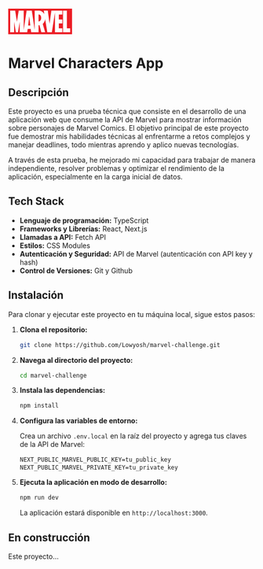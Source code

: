 ![marvelLogo](/public/img/marvel-logo.jpg)

# Marvel Characters App

## Descripción

Este proyecto es una prueba técnica que consiste en el desarrollo de una aplicación web que consume la API de Marvel para mostrar información sobre personajes de Marvel Comics. El objetivo principal de este proyecto fue demostrar mis habilidades técnicas al enfrentarme a retos complejos y manejar deadlines, todo mientras aprendo y aplico nuevas tecnologías.

A través de esta prueba, he mejorado mi capacidad para trabajar de manera independiente, resolver problemas y optimizar el rendimiento de la aplicación, especialmente en la carga inicial de datos.

## Tech Stack

- **Lenguaje de programación:** TypeScript
- **Frameworks y Librerías:** React, Next.js
- **Llamadas a API:** Fetch API
- **Estilos:** CSS Modules
- **Autenticación y Seguridad:** API de Marvel (autenticación con API key y hash)
- **Control de Versiones:** Git y Github

## Instalación

Para clonar y ejecutar este proyecto en tu máquina local, sigue estos pasos:

1. **Clona el repositorio:**

   ```bash
   git clone https://github.com/Lowyosh/marvel-challenge.git
   ```

2. **Navega al directorio del proyecto:**

   ```bash
   cd marvel-challenge
   ```

3. **Instala las dependencias:**

   ```bash
   npm install
   ```

4. **Configura las variables de entorno:**

   Crea un archivo `.env.local` en la raíz del proyecto y agrega tus claves de la API de Marvel:

   ```env
   NEXT_PUBLIC_MARVEL_PUBLIC_KEY=tu_public_key
   NEXT_PUBLIC_MARVEL_PRIVATE_KEY=tu_private_key
   ```

5. **Ejecuta la aplicación en modo de desarrollo:**

   ```bash
   npm run dev
   ```

   La aplicación estará disponible en `http://localhost:3000`.

## En construcción

Este proyecto...
